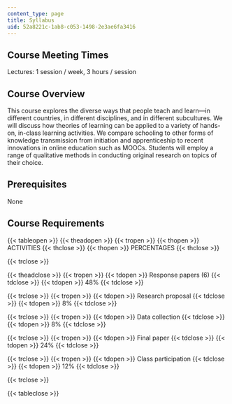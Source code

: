 ```yaml
---
content_type: page
title: Syllabus
uid: 52a8221c-1ab8-c053-1498-2e3ae6fa3416
---
```


Course Meeting Times
--------------------

Lectures: 1 session / week, 3 hours / session

Course Overview
---------------

This course explores the diverse ways that people teach and learn—in different countries, in different disciplines, and in different subcultures. We will discuss how theories of learning can be applied to a variety of hands-on, in-class learning activities. We compare schooling to other forms of knowledge transmission from initiation and apprenticeship to recent innovations in online education such as MOOCs. Students will employ a range of qualitative methods in conducting original research on topics of their choice.

Prerequisites
-------------

None

Course Requirements
-------------------

{{< tableopen >}}
{{< theadopen >}}
{{< tropen >}}
{{< thopen >}}
ACTIVITIES
{{< thclose >}}
{{< thopen >}}
PERCENTAGES
{{< thclose >}}

{{< trclose >}}

{{< theadclose >}}
{{< tropen >}}
{{< tdopen >}}
Response papers (6)
{{< tdclose >}}
{{< tdopen >}}
48%
{{< tdclose >}}

{{< trclose >}}
{{< tropen >}}
{{< tdopen >}}
Research proposal
{{< tdclose >}}
{{< tdopen >}}
8%
{{< tdclose >}}

{{< trclose >}}
{{< tropen >}}
{{< tdopen >}}
Data collection
{{< tdclose >}}
{{< tdopen >}}
8%
{{< tdclose >}}

{{< trclose >}}
{{< tropen >}}
{{< tdopen >}}
Final paper
{{< tdclose >}}
{{< tdopen >}}
24%
{{< tdclose >}}

{{< trclose >}}
{{< tropen >}}
{{< tdopen >}}
Class participation
{{< tdclose >}}
{{< tdopen >}}
12%
{{< tdclose >}}

{{< trclose >}}

{{< tableclose >}}